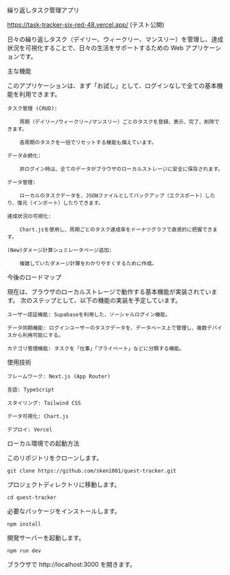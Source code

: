 繰り返しタスク管理アプリ

https://task-tracker-six-red-48.vercel.app/
(テスト公開)

日々の繰り返しタスク（デイリー、ウィークリー、マンスリー）を管理し、達成状況を可視化することで、日々の生活をサポートするための Web アプリケーションです。

主な機能

このアプリケーションは、まず「お試し」として、ログインなしで全ての基本機能を利用できます。

    タスク管理 (CRUD):

        周期（デイリー/ウィークリー/マンスリー）ごとのタスクを登録、表示、完了、削除できます。

        各周期のタスクを一括でリセットする機能も備えています。

    データ永続化:

        非ログイン時は、全てのデータがブラウザのローカルストレージに安全に保存されます。

    データ管理:

        ローカルのタスクデータを、JSONファイルとしてバックアップ（エクスポート）したり、復元（インポート）したりできます。

    達成状況の可視化:

        Chart.jsを使用し、周期ごとのタスク達成率をドーナツグラフで直感的に把握できます。

    (New)ダメージ計算シュミレータページ追加:

        複雑していたダメージ計算をわかりやすくするために作成。

今後のロードマップ

現在は、ブラウザのローカルストレージで動作する基本機能が実装されています。
次のステップとして、以下の機能の実装を予定しています。

    ユーザー認証機能: Supabaseを利用した、ソーシャルログイン機能。

    データ同期機能: ログインユーザーのタスクデータを、データベース上で管理し、複数デバイスから利用可能にする。

    カテゴリ管理機能: タスクを「仕事」「プライベート」などに分類する機能。

使用技術

    フレームワーク: Next.js (App Router)

    言語: TypeScript

    スタイリング: Tailwind CSS

    データ可視化: Chart.js

    デプロイ: Vercel

ローカル環境での起動方法

このリポジトリをクローンします。

    git clone https://github.com/sken1001/quest-tracker.git

プロジェクトディレクトリに移動します。

    cd quest-tracker

必要なパッケージをインストールします。

    npm install

開発サーバーを起動します。

    npm run dev

ブラウザで http://localhost:3000 を開きます。
